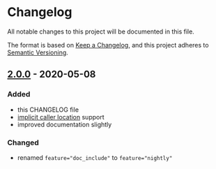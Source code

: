 # Changelog

All notable changes to this project will be documented in this file.

The format is based on [Keep a Changelog](https://keepachangelog.com/en/1.0.0/),
and this project adheres to [Semantic Versioning](https://semver.org/spec/v2.0.0.html).

## [2.0.0] - 2020-05-08

### Added

- this CHANGELOG file
- [implicit caller location](https://doc.rust-lang.org/unstable-book/language-features/track-caller.html) support
- improved documentation slightly

### Changed

- renamed `feature="doc_include"` to `feature="nightly"`

[2.0.0]: https://github.com/daxpedda/unchecked_unwrap/releases/tag/v2.0.0
